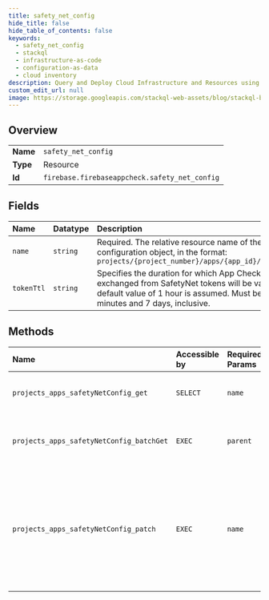 ```yaml
---
title: safety_net_config
hide_title: false
hide_table_of_contents: false
keywords:
  - safety_net_config
  - stackql
  - infrastructure-as-code
  - configuration-as-data
  - cloud inventory
description: Query and Deploy Cloud Infrastructure and Resources using SQL
custom_edit_url: null
image: https://storage.googleapis.com/stackql-web-assets/blog/stackql-blog-post-featured-image.png
---
```

  
    

## Overview
<table><tbody>
<tr><td><b>Name</b></td><td><code>safety_net_config</code></td></tr>
<tr><td><b>Type</b></td><td>Resource</td></tr>
<tr><td><b>Id</b></td><td><code>firebase.firebaseappcheck.safety_net_config</code></td></tr>
</tbody></table>

## Fields
| Name | Datatype | Description |
|:-----|:---------|:------------|
| `name` | `string` | Required. The relative resource name of the SafetyNet configuration object, in the format: ``` projects/{project_number}/apps/{app_id}/safetyNetConfig ``` |
| `tokenTtl` | `string` | Specifies the duration for which App Check tokens exchanged from SafetyNet tokens will be valid. If unset, a default value of 1 hour is assumed. Must be between 30 minutes and 7 days, inclusive. |
## Methods
| Name | Accessible by | Required Params | Description |
|:-----|:--------------|:----------------|:------------|
| `projects_apps_safetyNetConfig_get` | `SELECT` | `name` | Gets the SafetyNetConfig for the specified app. |
| `projects_apps_safetyNetConfig_batchGet` | `EXEC` | `parent` | Atomically gets the SafetyNetConfigs for the specified list of apps. |
| `projects_apps_safetyNetConfig_patch` | `EXEC` | `name` | Updates the SafetyNetConfig for the specified app. While this configuration is incomplete or invalid, the app will be unable to exchange SafetyNet tokens for App Check tokens. |
